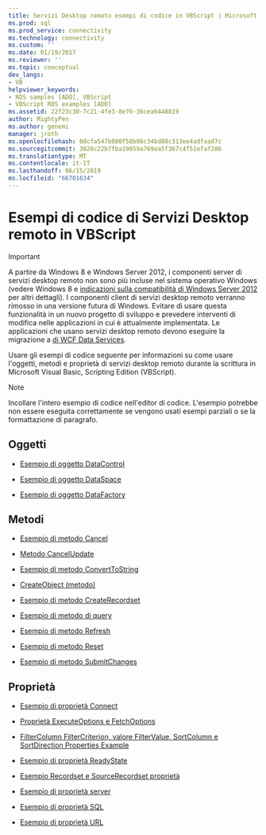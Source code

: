 ```yaml
---
title: Servizi Desktop remoto esempi di codice in VBScript | Microsoft Docs
ms.prod: sql
ms.prod_service: connectivity
ms.technology: connectivity
ms.custom: ''
ms.date: 01/19/2017
ms.reviewer: ''
ms.topic: conceptual
dev_langs:
- VB
helpviewer_keywords:
- RDS samples [ADO], VBScript
- VBScript RDS examples [ADO]
ms.assetid: 22f23c30-7c21-4fe3-8e76-36cea6448819
author: MightyPen
ms.author: genemi
manager: jroth
ms.openlocfilehash: 0dcfa547b880f58b86c34bd80c313ee4adfaad7c
ms.sourcegitcommit: 3026c22b7fba19059a769ea5f367c4f51efaf286
ms.translationtype: MT
ms.contentlocale: it-IT
ms.lasthandoff: 06/15/2019
ms.locfileid: "66701634"
---
```

# <a name="rds-code-examples-in-vbscript"></a>Esempi di codice di Servizi Desktop remoto in VBScript
> [!IMPORTANT]
>  A partire da Windows 8 e Windows Server 2012, i componenti server di servizi desktop remoto non sono più incluse nel sistema operativo Windows (vedere Windows 8 e [indicazioni sulla compatibilità di Windows Server 2012](https://www.microsoft.com/download/details.aspx?id=27416) per altri dettagli). I componenti client di servizi desktop remoto verranno rimosso in una versione futura di Windows. Evitare di usare questa funzionalità in un nuovo progetto di sviluppo e prevedere interventi di modifica nelle applicazioni in cui è attualmente implementata. Le applicazioni che usano servizi desktop remoto devono eseguire la migrazione a [di WCF Data Services](https://go.microsoft.com/fwlink/?LinkId=199565).  
  
 Usare gli esempi di codice seguente per informazioni su come usare l'oggetti, metodi e proprietà di servizi desktop remoto durante la scrittura in Microsoft Visual Basic, Scripting Edition (VBScript).  
  
> [!NOTE]
>  Incollare l'intero esempio di codice nell'editor di codice. L'esempio potrebbe non essere eseguita correttamente se vengono usati esempi parziali o se la formattazione di paragrafo.  
  
## <a name="objects"></a>Oggetti  
  
-   [Esempio di oggetto DataControl](../../../ado/reference/rds-api/datacontrol-object-example-vbscript.md)  
  
-   [Esempio di oggetto DataSpace](../../../ado/reference/rds-api/dataspace-object-and-createobject-method-example-vbscript.md)  
  
-   [Esempio di oggetto DataFactory](../../../ado/reference/rds-api/datafactory-object-query-method-and-createobject-method-example-vbscript.md)  
  
## <a name="methods"></a>Metodi  
  
-   [Esempio di metodo Cancel](../../../ado/reference/rds-api/cancel-method-example-vbscript.md)  
  
-   [Metodo CancelUpdate](../../../ado/reference/rds-api/cancelupdate-method-example-vbscript.md)  
  
-   [Esempio di metodo ConvertToString](../../../ado/reference/rds-api/converttostring-method-example-vbscript.md)  
  
-   [CreateObject (metodo)](../../../ado/reference/rds-api/dataspace-object-and-createobject-method-example-vbscript.md)  
  
-   [Esempio di metodo CreateRecordset](../../../ado/reference/rds-api/createrecordset-method-example-vbscript.md)  
  
-   [Esempio di metodo di query](../../../ado/reference/rds-api/datafactory-object-query-method-and-createobject-method-example-vbscript.md)  
  
-   [Esempio di metodo Refresh](../../../ado/reference/rds-api/refresh-method-example-vbscript.md)  
  
-   [Esempio di metodo Reset](../../../ado/reference/rds-api/filter-column-criterion-value-sortcolumn-sortdirection-example-vbscript.md)  
  
-   [Esempio di metodo SubmitChanges](../../../ado/reference/rds-api/submitchanges-method-example-vbscript.md)  
  
## <a name="properties"></a>Proprietà  
  
-   [Esempio di proprietà Connect](../../../ado/reference/rds-api/connect-property-example-vbscript.md)  
  
-   [Proprietà ExecuteOptions e FetchOptions](../../../ado/reference/rds-api/executeoptions-and-fetchoptions-properties-example-vbscript.md)  
  
-   [FilterColumn FilterCriterion, valore FilterValue, SortColumn e SortDirection Properties Example](../../../ado/reference/rds-api/filter-column-criterion-value-sortcolumn-sortdirection-example-vbscript.md)  
  
-   [Esempio di proprietà ReadyState](../../../ado/reference/rds-api/readystate-property-example-vbscript.md)  
  
-   [Esempio Recordset e SourceRecordset proprietà](../../../ado/reference/rds-api/recordset-and-sourcerecordset-properties-example-vbscript.md)  
  
-   [Esempio di proprietà server](../../../ado/reference/rds-api/server-property-example-vbscript.md)  
  
-   [Esempio di proprietà SQL](../../../ado/reference/rds-api/sql-property-example-vbscript.md)  
  
-   [Esempio di proprietà URL](../../../ado/reference/rds-api/url-property-example-vbscript.md)


